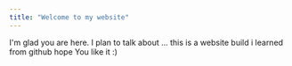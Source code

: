 ```yaml
---
title: "Welcome to my website"
---
```


I'm glad you are here. I plan to talk about ...
this is a website build i learned from github hope You like it :)

